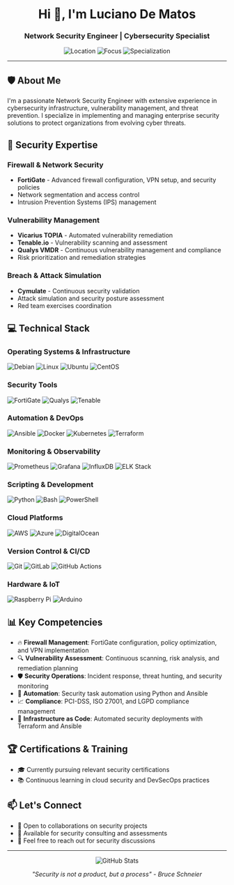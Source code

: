<h1 align="center">Hi 👋, I'm Luciano De Matos</h1>
<h3 align="center">Network Security Engineer | Cybersecurity Specialist</h3>
<p align="center">
  <img src="https://img.shields.io/badge/Location-São_Paulo,_Brazil-blue?style=flat-square&logo=google-maps" alt="Location">
  <img src="https://img.shields.io/badge/Focus-Network_Security-red?style=flat-square&logo=security" alt="Focus">
  <img src="https://img.shields.io/badge/Specialization-Vulnerability_Management-green?style=flat-square&logo=shield" alt="Specialization">
</p>

---

## 🛡️ About Me

I'm a passionate Network Security Engineer with extensive experience in cybersecurity infrastructure, vulnerability management, and threat prevention. I specialize in implementing and managing enterprise security solutions to protect organizations from evolving cyber threats.

## 🔐 Security Expertise

### **Firewall & Network Security**
- **FortiGate** - Advanced firewall configuration, VPN setup, and security policies
- Network segmentation and access control
- Intrusion Prevention Systems (IPS) management

### **Vulnerability Management**
- **Vicarius TOPIA** - Automated vulnerability remediation
- **Tenable.io** - Vulnerability scanning and assessment
- **Qualys VMDR** - Continuous vulnerability management and compliance
- Risk prioritization and remediation strategies

### **Breach & Attack Simulation**
- **Cymulate** - Continuous security validation
- Attack simulation and security posture assessment
- Red team exercises coordination

## 💻 Technical Stack

### **Operating Systems & Infrastructure**
![Debian](https://img.shields.io/badge/Debian-D70A53?style=for-the-badge&logo=debian&logoColor=white)
![Linux](https://img.shields.io/badge/Linux-FCC624?style=for-the-badge&logo=linux&logoColor=black)
![Ubuntu](https://img.shields.io/badge/Ubuntu-E95420?style=for-the-badge&logo=ubuntu&logoColor=white)
![CentOS](https://img.shields.io/badge/CentOS-262577?style=for-the-badge&logo=centos&logoColor=white)

### **Security Tools**
![FortiGate](https://img.shields.io/badge/FortiGate-EE3124?style=for-the-badge&logo=fortinet&logoColor=white)
![Qualys](https://img.shields.io/badge/Qualys-DA291C?style=for-the-badge&logo=qualys&logoColor=white)
![Tenable](https://img.shields.io/badge/Tenable-00C176?style=for-the-badge&logo=tenable&logoColor=white)

### **Automation & DevOps**
![Ansible](https://img.shields.io/badge/ansible-%231A1918.svg?style=for-the-badge&logo=ansible&logoColor=white)
![Docker](https://img.shields.io/badge/docker-%230db7ed.svg?style=for-the-badge&logo=docker&logoColor=white)
![Kubernetes](https://img.shields.io/badge/kubernetes-%23326ce5.svg?style=for-the-badge&logo=kubernetes&logoColor=white)
![Terraform](https://img.shields.io/badge/terraform-%235835CC.svg?style=for-the-badge&logo=terraform&logoColor=white)

### **Monitoring & Observability**
![Prometheus](https://img.shields.io/badge/Prometheus-E6522C?style=for-the-badge&logo=Prometheus&logoColor=white)
![Grafana](https://img.shields.io/badge/grafana-%23F46800.svg?style=for-the-badge&logo=grafana&logoColor=white)
![InfluxDB](https://img.shields.io/badge/InfluxDB-22ADF6?style=for-the-badge&logo=InfluxDB&logoColor=white)
![ELK Stack](https://img.shields.io/badge/ELK_Stack-005571?style=for-the-badge&logo=elastic&logoColor=white)

### **Scripting & Development**
![Python](https://img.shields.io/badge/python-3670A0?style=for-the-badge&logo=python&logoColor=ffdd54)
![Bash](https://img.shields.io/badge/bash-%23121011.svg?style=for-the-badge&logo=gnu-bash&logoColor=white)
![PowerShell](https://img.shields.io/badge/PowerShell-%235391FE.svg?style=for-the-badge&logo=powershell&logoColor=white)

### **Cloud Platforms**
![AWS](https://img.shields.io/badge/AWS-%23FF9900.svg?style=for-the-badge&logo=amazon-aws&logoColor=white)
![Azure](https://img.shields.io/badge/azure-%230072C6.svg?style=for-the-badge&logo=microsoftazure&logoColor=white)
![DigitalOcean](https://img.shields.io/badge/DigitalOcean-%230167ff.svg?style=for-the-badge&logo=digitalOcean&logoColor=white)

### **Version Control & CI/CD**
![Git](https://img.shields.io/badge/git-%23F05033.svg?style=for-the-badge&logo=git&logoColor=white)
![GitLab](https://img.shields.io/badge/gitlab-%23181717.svg?style=for-the-badge&logo=gitlab&logoColor=white)
![GitHub Actions](https://img.shields.io/badge/github%20actions-%232671E5.svg?style=for-the-badge&logo=githubactions&logoColor=white)

### **Hardware & IoT**
![Raspberry Pi](https://img.shields.io/badge/-RaspberryPi-C51A4A?style=for-the-badge&logo=Raspberry-Pi)
![Arduino](https://img.shields.io/badge/-Arduino-00979D?style=for-the-badge&logo=Arduino&logoColor=white)

## 📊 Key Competencies

- 🔥 **Firewall Management**: FortiGate configuration, policy optimization, and VPN implementation
- 🔍 **Vulnerability Assessment**: Continuous scanning, risk analysis, and remediation planning
- 🛡️ **Security Operations**: Incident response, threat hunting, and security monitoring
- 🤖 **Automation**: Security task automation using Python and Ansible
- 📈 **Compliance**: PCI-DSS, ISO 27001, and LGPD compliance management
- 🔧 **Infrastructure as Code**: Automated security deployments with Terraform and Ansible

## 🏆 Certifications & Training

- 🎓 Currently pursuing relevant security certifications
- 📚 Continuous learning in cloud security and DevSecOps practices

## 📫 Let's Connect

- 💼 Open to collaborations on security projects
- 🤝 Available for security consulting and assessments
- 📧 Feel free to reach out for security discussions

---

<p align="center">
  <img src="https://github-readme-stats.vercel.app/api?username=yourusername&show_icons=true&theme=dark&hide_border=true" alt="GitHub Stats">
</p>

<p align="center">
  <i>"Security is not a product, but a process" - Bruce Schneier</i>
</p>
